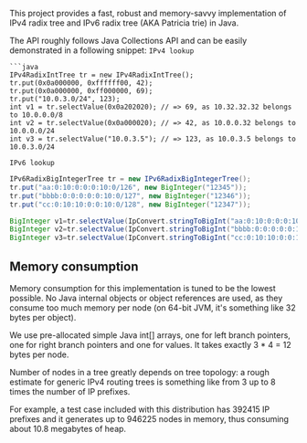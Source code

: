 This project provides a fast, robust and memory-savvy implementation
of IPv4 radix tree and IPv6 radix tree (AKA Patricia trie) in Java.

The API roughly follows Java Collections API and can be easily
demonstrated in a following snippet:
`IPv4 lookup`
```
```java
IPv4RadixIntTree tr = new IPv4RadixIntTree();
tr.put(0x0a000000, 0xffffff00, 42);
tr.put(0x0a000000, 0xff000000, 69);
tr.put("10.0.3.0/24", 123);
int v1 = tr.selectValue(0x0a202020); // => 69, as 10.32.32.32 belongs to 10.0.0.0/8
int v2 = tr.selectValue(0x0a000020); // => 42, as 10.0.0.32 belongs to 10.0.0.0/24
int v3 = tr.selectValue("10.0.3.5"); // => 123, as 10.0.3.5 belongs to 10.0.3.0/24
```

`IPv6 lookup`
```java
IPv6RadixBigIntegerTree tr = new IPv6RadixBigIntegerTree();
tr.put("aa:0:10:0:0:0:10:0/126", new BigInteger("12345"));
tr.put("bbbb:0:0:0:0:0:10:0/127", new BigInteger("12346"));
tr.put("cc:0:10:10:0:0:10:0/128", new BigInteger("12347"));

BigInteger v1=tr.selectValue(IpConvert.stringToBigInt("aa:0:10:0:0:0:10:0"))  // => new BigInteger("12345"))  belongs to aa:0:10:0:0:0:10:0/126
BigInteger v2=tr.selectValue(IpConvert.stringToBigInt("bbbb:0:0:0:0:0:10:0")) // => new BigInteger("12346")) belongs to bbbb:0:0:0:0:0:10:0/127
BigInteger v3=tr.selectValue(IpConvert.stringToBigInt("cc:0:10:10:0:0:10:0")) // => new BigInteger("12347")) belongs to cc:0:10:10:0:0:10:0/128

```
## Memory consumption ##

Memory consumption for this implementation is tuned to be the lowest
possible. No Java internal objects or object references are used, as
they consume too much memory per node (on 64-bit JVM, it's something
like 32 bytes per object).

We use pre-allocated simple Java int[] arrays, one for left branch
pointers, one for right branch pointers and one for values. It takes
exactly 3 * 4 = 12 bytes per node.

Number of nodes in a tree greatly depends on tree topology: a rough
estimate for generic IPv4 routing trees is something like from 3 up to
8 times the number of IP prefixes.

For example, a test case included with this distribution has 392415 IP
prefixes and it generates up to 946225 nodes in memory, thus consuming
about 10.8 megabytes of heap.
